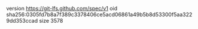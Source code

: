version https://git-lfs.github.com/spec/v1
oid sha256:0305fd7b8a7f389c3378406ce5acd06861a49b5b8d53300f5aa3229dd353ccad
size 3578
